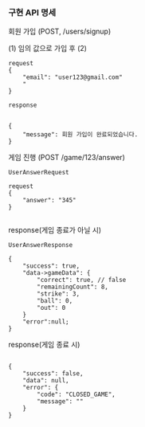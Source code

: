 
### 구현 API 명세

회원 가입  (POST, /users/signup)

(1) 임의 값으로 가입 후  (2)
```
request
{
    "email": "user123@gmail.com"
    "
}

```

```
response


{
    "message": 회원 가입이 완료되었습니다. 
}
```

게임 진행 (POST /game/123/answer)

```
UserAnswerRequest

request
{
    "answer": "345"
}


```

response(게임 종료가 아닐 시)

```
UserAnswerResponse

{
    "success": true,
    "data->gameData": { 
        "correct": true, // false
        "remainingCount": 8,
        "strike": 3,
        "ball": 0,
        "out": 0
    }
	"error":null; 
}
```

response(게임 종료 시)

```

{
    "success": false,
    "data": null,
    "error": {
        "code": "CLOSED_GAME",
        "message": ""
    }
}

```